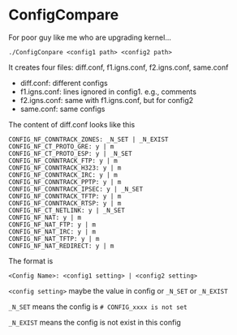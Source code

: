 # ConfigCompare
For poor guy like me who are upgrading kernel...

```
./ConfigConpare <config1 path> <config2 path>
```
It creates four files: diff.conf, f1.igns.conf, f2.igns.conf, same.conf

- diff.conf: different configs
- f1.igns.conf: lines ignored in config1. e.g., comments
- f2.igns.conf: same with f1.igns.conf, but for config2
- same.conf: same configs

The content of diff.conf looks like this
```
CONFIG_NF_CONNTRACK_ZONES: _N_SET | _N_EXIST
CONFIG_NF_CT_PROTO_GRE: y | m
CONFIG_NF_CT_PROTO_ESP: y | _N_SET
CONFIG_NF_CONNTRACK_FTP: y | m
CONFIG_NF_CONNTRACK_H323: y | m
CONFIG_NF_CONNTRACK_IRC: y | m
CONFIG_NF_CONNTRACK_PPTP: y | m
CONFIG_NF_CONNTRACK_IPSEC: y | _N_SET
CONFIG_NF_CONNTRACK_TFTP: y | m
CONFIG_NF_CONNTRACK_RTSP: y | m
CONFIG_NF_CT_NETLINK: y | _N_SET
CONFIG_NF_NAT: y | m
CONFIG_NF_NAT_FTP: y | m
CONFIG_NF_NAT_IRC: y | m
CONFIG_NF_NAT_TFTP: y | m
CONFIG_NF_NAT_REDIRECT: y | m
```
The format is 
```
<Config Name>: <config1 setting> | <config2 setting>
```

`<config setting>` maybe the value in config or `_N_SET` or `_N_EXIST`

`_N_SET` means the config is `# CONFIG_xxxx is not set`

`_N_EXIST` means the config is not exist in this config
